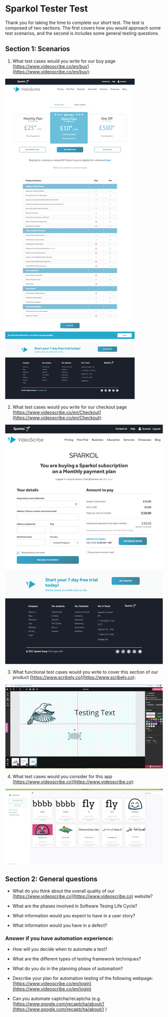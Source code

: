 # Sparkol Tester Test

Thank you for taking the time to complete our short test. The test is composed of two sections. The first covers how you would approach some  test scenarios, and the second is includes some general testing questions.

## Section 1: Scenarios

1. What test cases would you write for our buy page [https://www.videoscribe.co/en/buy](https://www.videoscribe.co/en/buy):

![Videoscribe Buy Page](static/buy-page.png "Videoscribe.co buy page")




2. What test cases would you write for our checkout page [https://www.videoscribe.co/en/Checkout](https://www.videoscribe.co/en/Checkout):

![Videoscribe Checkout Page](static/checkout.png "Videoscribe.co checkout page")

3. What functional test cases would you write to cover this section of our product [https://www.scribely.co](https://www.scribely.co):
   
![Scribely Canvas](static/scribely-canvas.png "Scribely Canvas")

4. What test cases would you consider for this app [https://www.videoscribe.co](https://www.videoscribe.co):

![Videoscribe Desktop](static/vsd.png "Videoscribe Desktop")


## Section 2: General questions

- What do you think about the overall quality of our [https://www.videoscribe.co](https://www.videoscribe.co) website?

- What are the phases involved in Software Tesing Life Cycle?

- What information would you expect to have in a user story?

- What information would you have in a defect?

### Answer if you have automation experience:

- How will you decide when to automate a test?
  
- What are the different types of testing framework techniques?

- What do you do in the planning phase of automation?

- Describe your plan for automation testing of the following webpage: [https://www.videoscribe.co/en/login](https://www.videoscribe.co/en/login)

- Can you automate captcha/recaptcha (e.g. [https://www.google.com/recaptcha/about/](https://www.google.com/recaptcha/about/) )


